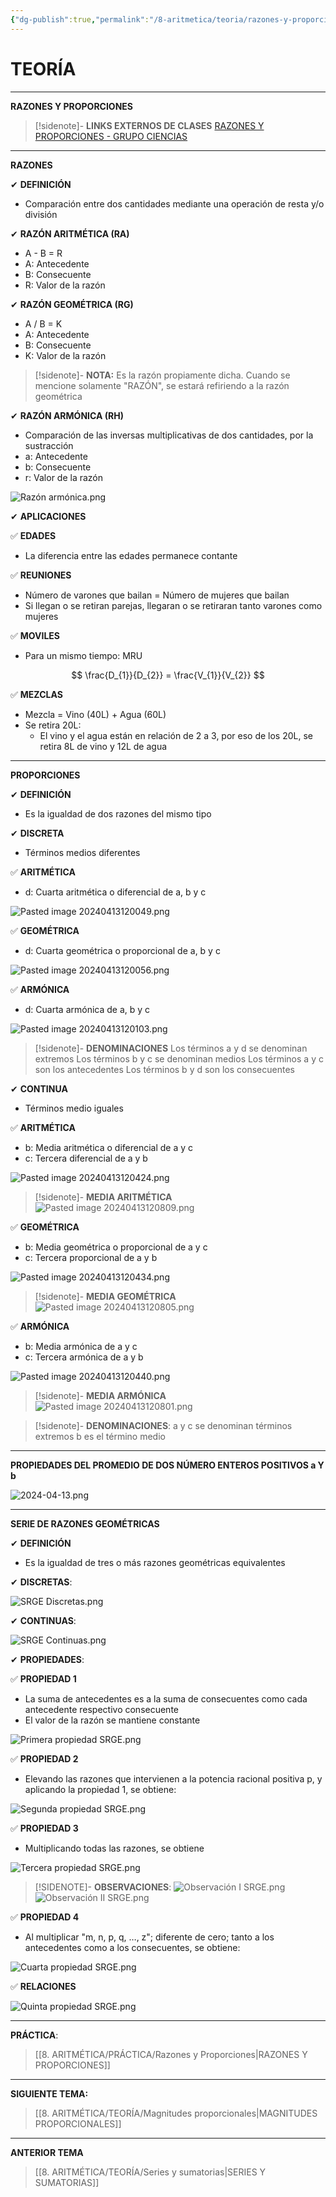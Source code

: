 ```yaml
---
{"dg-publish":true,"permalink":"/8-aritmetica/teoria/razones-y-proporciones/","tags":["Aritmética","Teoría","Completo"]}
---
```


# TEORÍA
---
**RAZONES Y PROPORCIONES**

>[!sidenote]- **LINKS EXTERNOS DE CLASES** 
>[RAZONES Y PROPORCIONES - GRUPO CIENCIAS](https://www.youtube.com/live/ybSSt5qwNY8?si=1Z8ckJ-1rW4ozkok)

---
**RAZONES**

✔ **DEFINICIÓN** 
- Comparación entre dos cantidades mediante una operación de resta y/o división

✔ **RAZÓN ARITMÉTICA (RA)**
- A - B = R
- A: Antecedente
- B: Consecuente
- R: Valor de la razón

✔ **RAZÓN GEOMÉTRICA (RG)**
- A / B = K
- A: Antecedente
- B: Consecuente
- K: Valor de la razón

>[!sidenote]- **NOTA:** 
>Es la razón propiamente dicha. Cuando se mencione solamente "RAZÓN", se estará refiriendo a la razón geométrica

✔ **RAZÓN ARMÓNICA (RH)**
- Comparación de las inversas multiplicativas de dos cantidades, por la sustracción
- a: Antecedente
- b: Consecuente
- r: Valor de la razón

![Razón armónica.png](/img/user/1.%20ELEMENTOS%20GR%C3%81FICOS/Raz%C3%B3n%20arm%C3%B3nica.png)

✔ **APLICACIONES**

✅ **EDADES**
- La diferencia entre las edades permanece contante

✅ **REUNIONES**
- Número de varones que bailan = Número de mujeres que bailan
- Si llegan o se retiran parejas, llegaran o se retiraran tanto varones como mujeres

✅ **MOVILES**
- Para un mismo tiempo: MRU

$$
\frac{D_{1}}{D_{2}} = \frac{V_{1}}{V_{2}}
$$

✅ **MEZCLAS**
- Mezcla = Vino (40L) + Agua (60L)
- Se retira 20L:
	- El vino y el agua están en relación de 2 a 3, por eso de los 20L, se retira 8L de vino y 12L de agua

---
**PROPORCIONES**

✔ **DEFINICIÓN**
- Es la igualdad de dos razones del mismo tipo

✔ **DISCRETA**
- Términos medios diferentes

✅ **ARITMÉTICA** 
- d: Cuarta aritmética o diferencial de a, b y c

![Pasted image 20240413120049.png](/img/user/1.%20ELEMENTOS%20GR%C3%81FICOS/Pasted%20image%2020240413120049.png)


✅ **GEOMÉTRICA** 
- d: Cuarta geométrica o proporcional de a, b y c

![Pasted image 20240413120056.png](/img/user/1.%20ELEMENTOS%20GR%C3%81FICOS/Pasted%20image%2020240413120056.png)

✅ **ARMÓNICA**
- d: Cuarta armónica de a, b y c

![Pasted image 20240413120103.png](/img/user/1.%20ELEMENTOS%20GR%C3%81FICOS/Pasted%20image%2020240413120103.png)

>[!sidenote]- **DENOMINACIONES** 
>Los términos a y d se denominan extremos
>Los términos b y c se denominan medios
>Los términos a y c son los antecedentes
>Los términos b y d son los consecuentes

✔ **CONTINUA**
- Términos medio iguales

✅ **ARITMÉTICA**
- b: Media aritmética o diferencial de a y c
- c: Tercera diferencial de a y b

![Pasted image 20240413120424.png](/img/user/1.%20ELEMENTOS%20GR%C3%81FICOS/Pasted%20image%2020240413120424.png)

>[!sidenote]- **MEDIA ARITMÉTICA** 
>![Pasted image 20240413120809.png](/img/user/1.%20ELEMENTOS%20GR%C3%81FICOS/Pasted%20image%2020240413120809.png)

✅ **GEOMÉTRICA** 
- b: Media geométrica o proporcional de a y c
- c: Tercera proporcional de a y b

![Pasted image 20240413120434.png](/img/user/1.%20ELEMENTOS%20GR%C3%81FICOS/Pasted%20image%2020240413120434.png)

>[!sidenote]- **MEDIA GEOMÉTRICA** 
>![Pasted image 20240413120805.png](/img/user/1.%20ELEMENTOS%20GR%C3%81FICOS/Pasted%20image%2020240413120805.png)

✅ **ARMÓNICA** 
- b: Media armónica de a y c
- c: Tercera armónica de a y b

![Pasted image 20240413120440.png](/img/user/1.%20ELEMENTOS%20GR%C3%81FICOS/Pasted%20image%2020240413120440.png)

>[!sidenote]- **MEDIA ARMÓNICA** 
>![Pasted image 20240413120801.png](/img/user/1.%20ELEMENTOS%20GR%C3%81FICOS/Pasted%20image%2020240413120801.png)

>[!sidenote]- **DENOMINACIONES**:
a y c se denominan términos extremos
b es el término medio

---
**PROPIEDADES DEL PROMEDIO DE DOS NÚMERO ENTEROS POSITIVOS a Y b**

![2024-04-13.png](/img/user/1.%20ELEMENTOS%20GR%C3%81FICOS/2024-04-13.png)

---
**SERIE DE RAZONES GEOMÉTRICAS**

✔ **DEFINICIÓN**
- Es la igualdad de tres o más razones geométricas equivalentes

✔ **DISCRETAS**:

![SRGE Discretas.png](/img/user/1.%20ELEMENTOS%20GR%C3%81FICOS/SRGE%20Discretas.png)

✔ **CONTINUAS**:

![SRGE Continuas.png](/img/user/1.%20ELEMENTOS%20GR%C3%81FICOS/SRGE%20Continuas.png)

✔ **PROPIEDADES**:

✅ **PROPIEDAD 1** 
- La suma de antecedentes es a la suma de consecuentes como cada antecedente respectivo consecuente 
- El valor de la razón se mantiene constante

![Primera propiedad SRGE.png](/img/user/1.%20ELEMENTOS%20GR%C3%81FICOS/Primera%20propiedad%20SRGE.png)

✅ **PROPIEDAD 2**
- Elevando las razones que intervienen a la potencia racional positiva p, y aplicando la propiedad 1, se obtiene:

![Segunda propiedad SRGE.png](/img/user/1.%20ELEMENTOS%20GR%C3%81FICOS/Segunda%20propiedad%20SRGE.png)

✅ **PROPIEDAD 3**
- Multiplicando todas las razones, se obtiene

![Tercera propiedad SRGE.png](/img/user/1.%20ELEMENTOS%20GR%C3%81FICOS/Tercera%20propiedad%20SRGE.png)

>[!SIDENOTE]- **OBSERVACIONES**:
![Observación I SRGE.png](/img/user/1.%20ELEMENTOS%20GR%C3%81FICOS/Observaci%C3%B3n%20I%20SRGE.png)
![Observación II SRGE.png](/img/user/1.%20ELEMENTOS%20GR%C3%81FICOS/Observaci%C3%B3n%20II%20SRGE.png)

✅ **PROPIEDAD 4** 
- Al multiplicar "m, n, p, q, …, z"; diferente de cero; tanto a los antecedentes como a los consecuentes, se obtiene:

![Cuarta propiedad SRGE.png](/img/user/1.%20ELEMENTOS%20GR%C3%81FICOS/Cuarta%20propiedad%20SRGE.png)

 ✅ **RELACIONES** 

![Quinta propiedad SRGE.png](/img/user/1.%20ELEMENTOS%20GR%C3%81FICOS/Quinta%20propiedad%20SRGE.png)

---
**PRÁCTICA**:
>[[8. ARITMÉTICA/PRÁCTICA/Razones y Proporciones\|RAZONES Y PROPORCIONES]]

---
**SIGUIENTE TEMA:**
>[[8. ARITMÉTICA/TEORÍA/Magnitudes proporcionales\|MAGNITUDES PROPORCIONALES]]

---
**ANTERIOR TEMA**
>[[8. ARITMÉTICA/TEORÍA/Series y sumatorias\|SERIES Y SUMATORIAS]]


